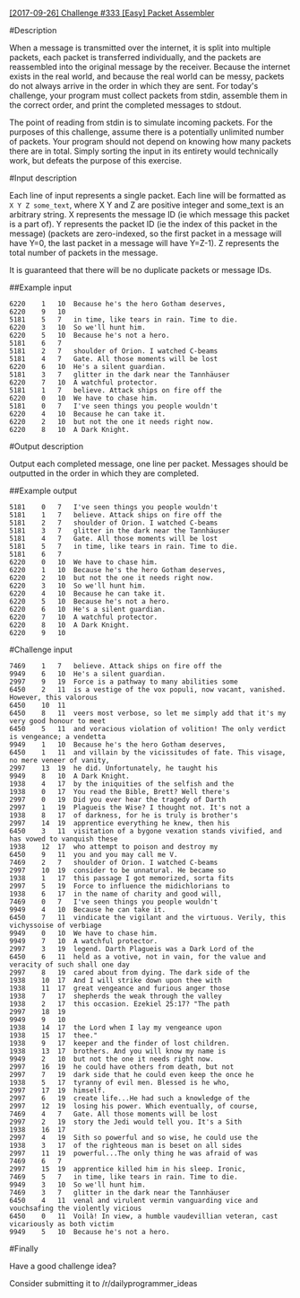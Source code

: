 [[2017-09-26] Challenge #333 [Easy] Packet Assembler](https://www.reddit.com/r/dailyprogrammer/comments/72ivih/20170926_challenge_333_easy_packet_assembler/)

#Description

When a message is transmitted over the internet, it is split into multiple packets, each packet is transferred individually, and the packets are reassembled into the original message by the receiver. Because the internet exists in the real world, and because the real world can be messy, packets do not always arrive in the order in which they are sent. For today's challenge, your program must collect packets from stdin, assemble them in the correct order, and print the completed messages to stdout. 

The point of reading from stdin is to simulate incoming packets. For the purposes of this challenge, assume there is a potentially unlimited number of packets. Your program should not depend on knowing how many packets there are in total. Simply sorting the input in its entirety would technically work, but defeats the purpose of this exercise.

#Input description

Each line of input represents a single packet. Each line will be formatted as `X Y Z some_text`, where X Y and Z are positive integer and some_text is an arbitrary string. X represents the message ID (ie which message this packet is a part of). Y represents the packet ID (ie the index of this packet in the message) (packets are zero-indexed, so the first packet in a message will have Y=0, the last packet in a message will have Y=Z-1). Z represents the total number of packets in the message. 

It is guaranteed that there will be no duplicate packets or message IDs.

##Example input

    6220	1	10	Because he's the hero Gotham deserves, 
    6220	9	10	 
    5181	5	7	in time, like tears in rain. Time to die.
    6220	3	10	So we'll hunt him. 
    6220	5	10	Because he's not a hero. 
    5181	6	7	 
    5181	2	7	shoulder of Orion. I watched C-beams 
    5181	4	7	Gate. All those moments will be lost 
    6220	6	10	He's a silent guardian. 
    5181	3	7	glitter in the dark near the Tannhäuser 
    6220	7	10	A watchful protector. 
    5181	1	7	believe. Attack ships on fire off the 
    6220	0	10	We have to chase him. 
    5181	0	7	I've seen things you people wouldn't 
    6220	4	10	Because he can take it. 
    6220	2	10	but not the one it needs right now. 
    6220	8	10	A Dark Knight. 

#Output description

Output each completed message, one line per packet. Messages should be outputted in the order in which they are completed.

##Example output

    5181	0	7	I've seen things you people wouldn't 
    5181	1	7	believe. Attack ships on fire off the 
    5181	2	7	shoulder of Orion. I watched C-beams 
    5181	3	7	glitter in the dark near the Tannhäuser 
    5181	4	7	Gate. All those moments will be lost 
    5181	5	7	in time, like tears in rain. Time to die.
    5181	6	7	 
    6220	0	10	We have to chase him. 
    6220	1	10	Because he's the hero Gotham deserves, 
    6220	2	10	but not the one it needs right now. 
    6220	3	10	So we'll hunt him. 
    6220	4	10	Because he can take it. 
    6220	5	10	Because he's not a hero. 
    6220	6	10	He's a silent guardian. 
    6220	7	10	A watchful protector. 
    6220	8	10	A Dark Knight. 
    6220	9	10	 

#Challenge input

    7469	1	7	believe. Attack ships on fire off the 
    9949	6	10	He's a silent guardian. 
    2997	9	19	Force is a pathway to many abilities some
    6450	2	11	is a vestige of the vox populi, now vacant, vanished. However, this valorous 
    6450	10	11	 
    6450	8	11	veers most verbose, so let me simply add that it's my very good honour to meet 
    6450	5	11	and voracious violation of volition! The only verdict is vengeance; a vendetta 
    9949	1	10	Because he's the hero Gotham deserves, 
    6450	1	11	and villain by the vicissitudes of fate. This visage, no mere veneer of vanity, 
    2997	13	19	he did. Unfortunately, he taught his
    9949	8	10	A Dark Knight. 
    1938	4	17	by the iniquities of the selfish and the 
    1938	0	17	You read the Bible, Brett? Well there's 
    2997	0	19	Did you ever hear the tragedy of Darth
    2997	1	19	Plagueis the Wise? I thought not. It's not a
    1938	8	17	of darkness, for he is truly is brother's 
    2997	14	19	apprentice everything he knew, then his
    6450	3	11	visitation of a bygone vexation stands vivified, and has vowed to vanquish these 
    1938	12	17	who attempt to poison and destroy my 
    6450	9	11	you and you may call me V.
    7469	2	7	shoulder of Orion. I watched C-beams 
    2997	10	19	consider to be unnatural. He became so 
    1938	1	17	this passage I got memorized, sorta fits 
    2997	5	19	Force to influence the midichlorians to
    1938	6	17	in the name of charity and good will, 
    7469	0	7	I've seen things you people wouldn't 
    9949	4	10	Because he can take it. 
    6450	7	11	vindicate the vigilant and the virtuous. Verily, this vichyssoise of verbiage 
    9949	0	10	We have to chase him. 
    9949	7	10	A watchful protector. 
    2997	3	19	legend. Darth Plagueis was a Dark Lord of the
    6450	6	11	held as a votive, not in vain, for the value and veracity of such shall one day 
    2997	8	19	cared about from dying. The dark side of the
    1938	10	17	And I will strike down upon thee with 
    1938	11	17	great vengeance and furious anger those 
    1938	7	17	shepherds the weak through the valley 
    1938	2	17	this occasion. Ezekiel 25:17? "The path 
    2997	18	19	 
    9949	9	10	 
    1938	14	17	the Lord when I lay my vengeance upon 
    1938	15	17	thee." 
    1938	9	17	keeper and the finder of lost children. 
    1938	13	17	brothers. And you will know my name is 
    9949	2	10	but not the one it needs right now. 
    2997	16	19	he could have others from death, but not
    2997	7	19	dark side that he could even keep the once he
    1938	5	17	tyranny of evil men. Blessed is he who, 
    2997	17	19	himself. 
    2997	6	19	create life...He had such a knowledge of the
    2997	12	19	losing his power. Which eventually, of course,
    7469	4	7	Gate. All those moments will be lost 
    2997	2	19	story the Jedi would tell you. It's a Sith
    1938	16	17	 
    2997	4	19	Sith so powerful and so wise, he could use the
    1938	3	17	of the righteous man is beset on all sides 
    2997	11	19	powerful...The only thing he was afraid of was
    7469	6	7	 
    2997	15	19	apprentice killed him in his sleep. Ironic,
    7469	5	7	in time, like tears in rain. Time to die.
    9949	3	10	So we'll hunt him. 
    7469	3	7	glitter in the dark near the Tannhäuser 
    6450	4	11	venal and virulent vermin vanguarding vice and vouchsafing the violently vicious 
    6450	0	11	Voilà! In view, a humble vaudevillian veteran, cast vicariously as both victim 
    9949	5	10	Because he's not a hero. 

#Finally

Have a good challenge idea?

Consider submitting it to /r/dailyprogrammer_ideas
